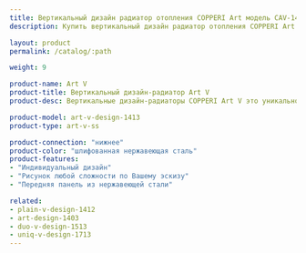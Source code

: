 ```yaml
---
title: Вертикальный дизайн радиатор отопления COPPERI Art модель CAV-1413
description: Купить вертикальный дизайн радиатор отопления COPPERI Art модель CAV-1413 по цене производителя в Москве.

layout: product
permalink: /catalog/:path

weight: 9

product-name: Art V
product-title: Вертикальный дизайн-радиатор Art V
product-desc: Вертикальные дизайн-радиаторы COPPERI Art V это уникальное сочетание выдающихся технических характеристик и потрясающего эстетического оформления.

product-model: art-v-design-1413
product-type: art-v-ss

product-connection: "нижнее"
product-color: "шлифованная нержавеющая сталь"
product-features:
- "Индивидуальный дизайн"
- "Рисунок любой сложности по Вашему эскизу"
- "Передняя панель из нержавеющей стали"

related:
- plain-v-design-1412
- art-design-1403
- duo-v-design-1513
- uniq-v-design-1713
---
```

